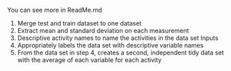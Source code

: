 You can see more in ReadMe.md

1) Merge test and train dataset to one dataset
2) Extract mean and standard deviation on each measurement
3) Descriptive activity names to name the activities in the data set Inputs 
4) Appropriately labels the data set with descriptive variable names
5) From the data set in step 4, creates a second, independent tidy data set with the average of each variable for each activity 
